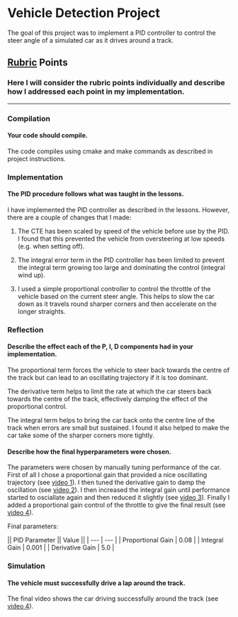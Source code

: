 # Vehicle Detection Project

The goal of this project was to implement a PID controller to control the steer angle of a simulated car as it drives around a track.

## [Rubric](https://review.udacity.com/#!/rubrics/824/view) Points
### Here I will consider the rubric points individually and describe how I addressed each point in my implementation.  

---

### Compilation

#### Your code should compile.

The code compiles using cmake and make commands as described in project instructions.

### Implementation

#### The PID procedure follows what was taught in the lessons.

I have implemented the PID controller as described in the lessons. However, there are a couple of changes that I made:

1) The CTE has been scaled by speed of the vehicle before use by the PID. I found that this prevented the vehicle from oversteering at low speeds (e.g. when setting off).

2) The integral error term in the PID controller has been limited to prevent the integral term growing too large and dominating the control (integral wind up).

3) I used a simple proportional controller to control the throttle of the vehicle based on the current steer angle. This helps to slow the car down as it travels round sharper corners and then accelerate on the longer straights.

### Reflection

#### Describe the effect each of the P, I, D components had in your implementation.

The proportional term forces the vehicle to steer back towards the centre of the track but can lead to an oscillating trajectory if it is too dominant.

The derivative term helps to limit the rate at which the car steers back towards the centre of the track, effectively damping the effect of the proportional control.

The integral term helps to bring the car back onto the centre line of the track when errors are small but sustained. I found it also helped to make the car take some of the sharper corners more tightly.

#### Describe how the final hyperparameters were chosen.

The parameters were chosen by manually tuning performance of the car. First of all I chose a proportional gain that provided a nice oscillating trajectory (see [video 1](./videos/Proportional%20controller.mp4)). I then tuned the derivative gain to damp the oscillation (see [video 2](./videos/Proportional%20and%20Derivative%20controller.mp4)). I then increased the integral gain until performance started to osciallate again and then reduced it slightly (see [video 3](./videos/PID%20controller.mp4)). Finally I added a proportional gain control of the throttle to give the final result (see [video 4](./videos/PID%20controller%20with%20throttle%20control.mp4)).

Final parameters:

|| PID Parameter || Value ||
| --- | --- |
| Proportional Gain | 0.08 |
| Integral Gain | 0.001 |
| Derivative Gain | 5.0 |

### Simulation

#### The vehicle must successfully drive a lap around the track.

The final video shows the car driving successfully around the track (see [video 4](./videos/PID%20controller%20with%20throttle%20control.mp4)).

